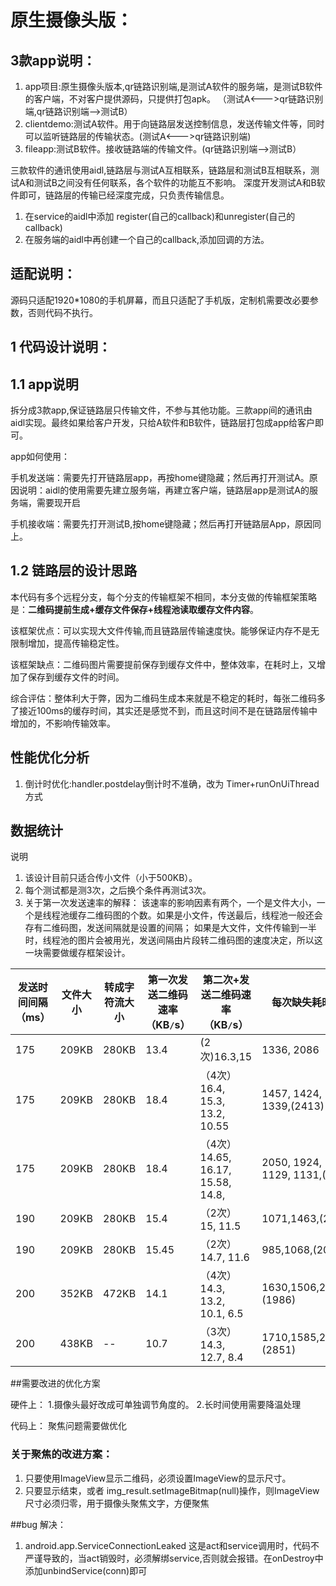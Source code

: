 # 原生摄像头版：
## 3款app说明：

1. app项目:原生摄像头版本,qr链路识别端,是测试A软件的服务端，是测试B软件的客户端，不对客户提供源码，只提供打包apk。
（测试A<--->qr链路识别端,qr链路识别端-->测试B）
2. clientdemo:测试A软件。用于向链路层发送控制信息，发送传输文件等，同时可以监听链路层的传输状态。(测试A<--->qr链路识别端)
3. fileapp:测试B软件。接收链路端的传输文件。(qr链路识别端-->测试B）

三款软件的通讯使用aidl,链路层与测试A互相联系，链路层和测试B互相联系，测试A和测试B之间没有任何联系，各个软件的功能互不影响。
深度开发测试A和B软件即可，链路层的传输已经深度完成，只负责传输信息。


1. 在service的aidl中添加 register(自己的callback)和unregister(自己的callback)
2. 在服务端的aidl中再创建一个自己的callback,添加回调的方法。

## 适配说明：
源码只适配1920*1080的手机屏幕，而且只适配了手机版，定制机需要改必要参数，否则代码不执行。

## 1 代码设计说明：

## 1.1 app说明
 拆分成3款app,保证链路层只传输文件，不参与其他功能。三款app间的通讯由aidl实现。最终如果给客户开发，只给A软件和B软件，链路层打包成app给客户即可。
 
 app如何使用：
 
 手机发送端：需要先打开链路层app，再按home键隐藏；然后再打开测试A。原因说明：aidl的使用需要先建立服务端，再建立客户端，链路层app是测试A的服务端，需要现开启
 
 手机接收端：需要先打开测试B,按home键隐藏；然后再打开链路层App，原因同上。
 
## 1.2 链路层的设计思路
 本代码有多个远程分支，每个分支的传输框架不相同，本分支做的传输框架策略是：**二维码提前生成+缓存文件保存+线程池读取缓存文件内容**。
 
 该框架优点：可以实现大文件传输,而且链路层传输速度快。能够保证内存不是无限制增加，提高传输稳定性。
 
 该框架缺点：二维码图片需要提前保存到缓存文件中，整体效率，在耗时上，又增加了保存到缓存文件的时间。
 
 综合评估：整体利大于弊，因为二维码生成本来就是不稳定的耗时，每张二维码多了接近100ms的缓存时间，其实还是感觉不到，而且这时间不是在链路层传输中增加的，不影响传输效率。
 
### 


## 性能优化分析
1. 倒计时优化:handler.postdelay倒计时不准确，改为 Timer+runOnUiThread方式

## 数据统计

说明
1. 该设计目前只适合传小文件（小于500KB）。
2. 每个测试都是测3次，之后换个条件再测试3次。
3. 关于第一次发送速率的解释：
    该速率的影响因素有两个，一个是文件大小，一个是线程池缓存二维码图的个数。如果是小文件，传送最后，线程池一般还会存有二维码图，发送间隔就是设置的间隔；
    如果是大文件，文件传输到一半时，线程池的图片会被用光，发送间隔由片段转二维码图的速度决定，所以这一块需要做缓存框架设计。

| 发送时间间隔（ms）| 文件大小 |转成字符流大小  | 第一次发送二维码速率（KB`/`s）|第二次+发送二维码速率（KB`/`s）|每次缺失耗时（ms）|总耗时（ms）|文件传输总效率（KB`/`s）|
| ---------- | -------------| ------------- | --------------| --------------| --------------| --------------|  --------------| 
| 175|  209KB| 280KB|13.4|(2次)16.3,15|1336, 2086|25132|11.141|
| 175|  209KB| 280KB|18.4|（4次）16.4, 15.3, 13.2, 10.55|1457, 1424, 1639, 1339,(2413)|36165|8.291|
| 175|  209KB| 280KB|18.4|（4次）14.65, 16.17, 15.58, 14.8,|2050, 1924, 1639, 1129, 1131,(4909)|38839|8.248|
| 190|  209KB| 280KB|15.4|（2次）15, 11.5|1071,1463,(2231)|27766|10.960|
| 190|  209KB| 280KB|15.45|（2次）14.7, 11.6|985,1068,(2050)|26701|11.353|
| 200|  352KB| 472KB|14.1|（4次）14.3, 13.2, 10.1, 6.5 |1630,1506,2128,1419,(1986)|50658|9.691|
| 200|  438KB| --|10.7|（3次）14.3, 12.7, 8.4 |1710,1585,2308,(2851)|74999|8.150|

##需要改进的优化方案

硬件上：
1.摄像头最好改成可单独调节角度的。
2.长时间使用需要降温处理

代码上：
聚焦问题需要做优化

### 关于聚焦的改进方案：
1. 只要使用ImageView显示二维码，必须设置ImageView的显示尺寸。
2. 只要显示结束，或者 img_result.setImageBitmap(null)操作，则ImageView尺寸必须归零，用于摄像头聚焦文字，方便聚焦


##bug 解决：
1. android.app.ServiceConnectionLeaked
这是act和service调用时，代码不严谨导致的，当act销毁时，必须解绑service,否则就会报错。在onDestroy中添加unbindService(conn)即可